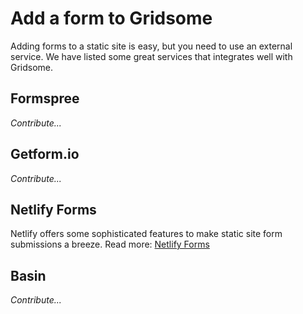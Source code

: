 # Add a form to Gridsome

Adding forms to a static site is easy, but you need to use an external service. We have listed some great services that integrates well with Gridsome.


## Formspree
_Contribute..._

## Getform.io
_Contribute..._

## Netlify Forms
Netlify offers some sophisticated features to make static site form submissions a breeze. Read more: [Netlify Forms](https://www.netlify.com/docs/form-handling/)

## Basin
_Contribute..._
